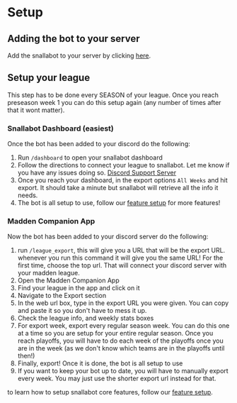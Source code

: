 # Setup

## Adding the bot to your server

Add the snallabot to your server by clicking [here](https://discord.com/api/oauth2/authorize?client_id=970091866450198548&permissions=310311726160&scope=bot%20applications.commands).

## Setup your league

This step has to be done every SEASON of your league. Once you reach preseason week 1 you can do this setup again (any number of times after that it wont matter).

### Snallabot Dashboard (easiest)

Once the bot has been added to your discord do the following:

1. Run `/dashboard` to open your snallabot dashboard
2. Follow the directions to connect your league to snallabot. Let me know if you have any issues doing so. [Discord Support Server](https://discord.gg/Dc9pTGg9Hc)
3. Once you reach your dashboard, in the export options `All Weeks` and hit export. It should take a minute but snallabot will retrieve all the info it needs.
4. The bot is all setup to use, follow our [feature setup](feature_setup.md) for more features!

### Madden Companion App

Now the bot has been added to your discord server do the following:

1. run `/league_export`, this will give you a URL that will be the export URL. whenever you run this command it will give you the same URL! For the first time, choose the top url. That will connect your discord server with your madden league. 
2. Open the Madden Companion App
3. Find your league in the app and click on it
4. Navigate to the Export section
5. In the web url box, type in the export URL you were given. You can copy and paste it so you don't have to mess it up.
6. Check the league info, and weekly stats boxes
7. For export week, export every regular season week. You can do this one at a time so you are setup for your entire regular season. Once you reach playoffs, you will have to do each week of the playoffs once you are in the week (as we don't know which teams are in the playoffs until then!)
8. Finally, export! Once it is done, the bot is all setup to use
9. If you want to keep your bot up to date, you will have to manually export every week. You may just use the shorter export url instead for that. 

to learn how to setup snallabot core features, follow our [feature setup](feature_setup.md).
